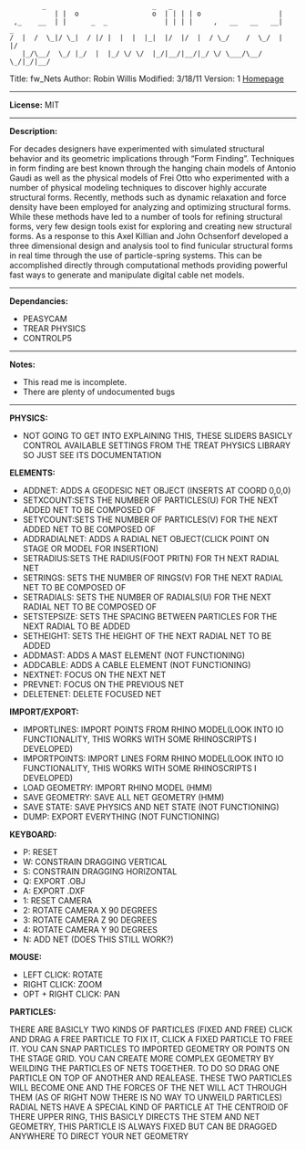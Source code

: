 ```
	    _                          _   _                             
           | |  o                  o  | | | | o                   |      
 ,_    __  | |      _  _              | | | |     ,   __   __   __|   _  
/  |  /  \_|/ \_|  / |/ |  |  |  |_|  |/  |/  |  / \_/    /  \_/  |  |/  
   |_/\__/  \_/ |_/  |  |_/ \/ \/  |_/|__/|__/|_/ \/ \___/\__/ \_/|_/|__/
```

Title: fw_Nets
Author: Robin Willis
Modified: 3/18/11
Version: 1
[Homepage](http://code.robincwillis.com)
___
**License:** MIT
___
**Description:**

For decades designers have experimented with simulated structural behavior and its geometric implications through “Form Finding”. Techniques in form finding are best known through the hanging chain models of Antonio Gaudi as well as the physical models of Frei Otto who experimented with a number of physical modeling techniques to discover highly accurate structural forms. Recently, methods such as dynamic relaxation and force density have been employed for analyzing and optimizing structural forms. While these methods have led to a number of tools for refining structural forms, very few design tools exist for exploring and creating new structural forms. As a response to this Axel Killian and John Ochsenforf developed a three dimensional design and analysis tool to find funicular structural forms in real time through the use of particle-spring systems. This can be accomplished directly through computational methods providing powerful fast ways to generate and manipulate digital cable net models.
___
**Dependancies:**

- PEASYCAM
- TREAR PHYSICS
- CONTROLP5

___
**Notes:**

- This read me is incomplete.
- There are plenty of undocumented bugs

___
**PHYSICS:**
- NOT GOING TO GET INTO EXPLAINING THIS, THESE SLIDERS BASICLY CONTROL AVAILABLE SETTINGS FROM THE TREAT PHYSICS LIBRARY SO JUST SEE ITS DOCUMENTATION

**ELEMENTS:**
- ADDNET: ADDS A GEODESIC NET OBJECT (INSERTS AT COORD 0,0,0)
- SETXCOUNT:SETS THE NUMBER OF PARTICLES(U) FOR THE NEXT ADDED NET TO BE COMPOSED OF
- SETYCOUNT:SETS THE NUMBER OF PARTICLES(V) FOR THE NEXT ADDED NET TO BE COMPOSED OF
- ADDRADIALNET: ADDS A RADIAL NET OBJECT(CLICK POINT ON STAGE OR MODEL FOR INSERTION)
- SETRADIUS:SETS THE RADIUS(FOOT PRITN) FOR TH NEXT RADIAL NET
- SETRINGS: SETS THE NUMBER OF RINGS(V) FOR THE NEXT RADIAL NET TO BE COMPOSED OF
- SETRADIALS: SETS THE NUMBER OF RADIALS(U) FOR THE NEXT RADIAL NET TO BE COMPOSED OF
- SETSTEPSIZE: SETS THE SPACING BETWEEN PARTICLES FOR THE NEXT RADIAL TO BE ADDED
- SETHEIGHT: SETS THE HEIGHT OF THE NEXT RADIAL NET TO BE ADDED
- ADDMAST: ADDS A MAST ELEMENT (NOT FUNCTIONING)
- ADDCABLE: ADDS A CABLE ELEMENT (NOT FUNCTIONING)
- NEXTNET: FOCUS ON THE NEXT NET
- PREVNET: FOCUS ON THE PREVIOUS NET
- DELETENET: DELETE FOCUSED NET

**IMPORT/EXPORT:**
- IMPORTLINES: IMPORT POINTS FROM RHINO MODEL(LOOK INTO IO FUNCTIONALITY, THIS WORKS WITH SOME RHINOSCRIPTS I DEVELOPED)
- IMPORTPOINTS: IMPORT LINES FORM RHINO MODEL(LOOK INTO IO FUNCTIONALITY, THIS WORKS WITH SOME RHINOSCRIPTS I DEVELOPED)
- LOAD GEOMETRY: IMPORT RHINO MODEL (HMM)
- SAVE GEOMETRY: SAVE ALL NET GEOMETRY (HMM)
- SAVE STATE: SAVE PHYSICS AND NET STATE (NOT FUNCTIONING)
- DUMP: EXPORT EVERYTHING (NOT FUNCTIONING)

**KEYBOARD:**
- P: RESET
- W: CONSTRAIN DRAGGING VERTICAL
- S: CONSTRAIN DRAGGING HORIZONTAL
- Q: EXPORT .OBJ
- A: EXPORT .DXF
- 1: RESET CAMERA
- 2: ROTATE CAMERA X 90 DEGREES
- 3: ROTATE CAMERA Z 90 DEGREES
- 4: ROTATE CAMERA Y 90 DEGREES
- N: ADD NET (DOES THIS STILL WORK?)

**MOUSE:**
- LEFT CLICK: ROTATE
- RIGHT CLICK: ZOOM
- OPT + RIGHT CLICK: PAN

**PARTICLES:**

THERE ARE BASICLY TWO KINDS OF PARTICLES (FIXED AND FREE) CLICK AND DRAG A FREE PARTICLE TO FIX IT, CLICK A FIXED PARTICLE TO FREE IT. YOU CAN SNAP PARTICLES TO IMPORTED GEOMETRY OR POINTS ON THE STAGE GRID. YOU CAN CREATE MORE COMPLEX GEOMETRY BY WEILDING THE PARTICLES OF NETS TOGETHER. TO DO SO DRAG ONE PARTICLE ON TOP OF ANOTHER AND REALEASE. THESE TWO PARTICLES WILL BECOME ONE AND THE FORCES OF THE NET WILL ACT THROUGH THEM (AS OF RIGHT NOW THERE IS NO WAY TO UNWEILD PARTICLES)
RADIAL NETS HAVE A SPECIAL KIND OF PARTICLE AT THE CENTROID OF THERE UPPER RING, THIS BASICLY DIRECTS THE STEM AND NET GEOMETRY, THIS PARTICLE IS ALWAYS FIXED BUT CAN BE DRAGGED ANYWHERE TO DIRECT YOUR NET GEOMETRY

